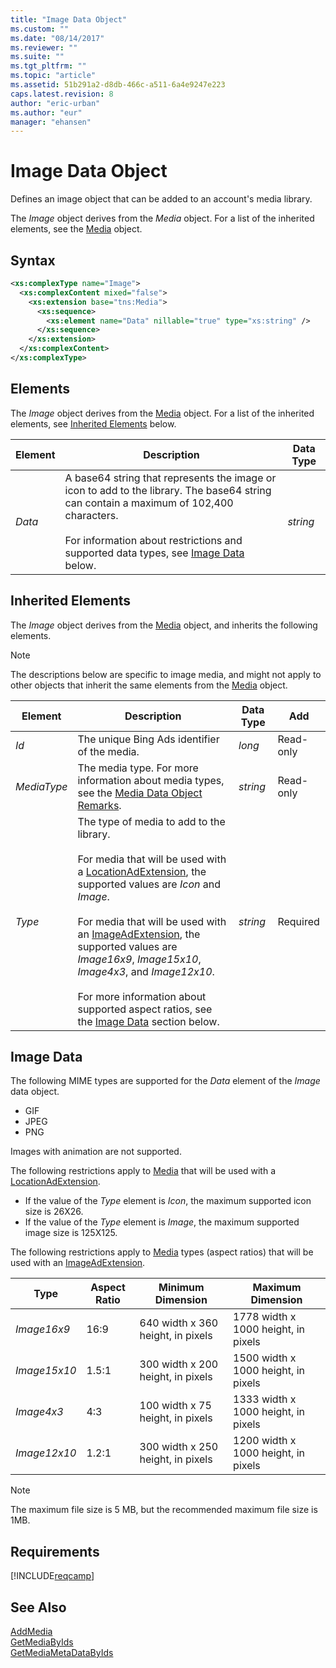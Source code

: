 ```yaml
---
title: "Image Data Object"
ms.custom: ""
ms.date: "08/14/2017"
ms.reviewer: ""
ms.suite: ""
ms.tgt_pltfrm: ""
ms.topic: "article"
ms.assetid: 51b291a2-d8db-466c-a511-6a4e9247e223
caps.latest.revision: 8
author: "eric-urban"
ms.author: "eur"
manager: "ehansen"
---
```

# Image Data Object
Defines an image object that can be added to an account's media library.

The *Image* object derives from the *Media* object. For a list of the inherited elements, see the [Media](../campaign-api/media-data-object.md) object.

## Syntax

```xml
<xs:complexType name="Image">
  <xs:complexContent mixed="false">
    <xs:extension base="tns:Media">
      <xs:sequence>
        <xs:element name="Data" nillable="true" type="xs:string" />
      </xs:sequence>
    </xs:extension>
  </xs:complexContent>
</xs:complexType>
```

## <a name="Elements"></a>Elements
The *Image* object derives from the [Media](../campaign-api/media-data-object.md) object. For a list of the inherited elements, see [Inherited Elements](#inheritedelements) below.

|Element|Description|Data Type|
|-----------|---------------|-------------|
|*Data*|A base64 string that represents the image or icon to add to the library. The base64 string can contain a maximum of 102,400 characters.<br /><br />For information about restrictions and supported data types, see [Image Data](#imagedata) below.|*string*|
  
## <a name="InheritedElements"></a>Inherited Elements
The *Image* object derives from the [Media](../campaign-api/media-data-object.md) object, and inherits the following elements. 

> [!NOTE]
> The descriptions below are specific to image media, and might not apply to other objects that inherit the same elements from the [Media](../campaign-api/media-data-object.md) object.

|Element|Description|Data Type|Add|
|-----------|---------------|-------------|-------|
|*Id*|The unique Bing Ads identifier of the media.|*long*|Read-only|
|*MediaType*|The media type. For more information about media types, see the [Media Data Object Remarks](../campaign-api/media-data-object.md#remarks).|*string*|Read-only|
|*Type*|The type of media to add to the library.<br /><br />For media that will be used with a [LocationAdExtension](../campaign-api/locationadextension-data-object.md), the supported values are *Icon* and *Image*.<br /><br />For media that will be used with an [ImageAdExtension](../campaign-api/imageadextension-data-object.md), the supported values are *Image16x9*, *Image15x10*, *Image4x3*, and *Image12x10*.<br /><br />For more information about supported aspect ratios, see the [Image Data](#imagedata) section below.|*string*|Required|


## <a name="imagedata"></a>Image Data
The following MIME types are supported for the *Data* element of the *Image* data object.
-   GIF  
-   JPEG  
-   PNG  

Images with animation are not supported.

The following restrictions apply to [Media](../campaign-api/media-data-object.md) that will be used with a [LocationAdExtension](../campaign-api/locationadextension-data-object.md).

-   If the value of the *Type* element is *Icon*, the maximum supported icon size is 26X26.  
-   If the value of the *Type* element is *Image*, the maximum supported image size is 125X125.  


The following restrictions apply to [Media](../campaign-api/media-data-object.md) types (aspect ratios) that will be used with an [ImageAdExtension](../campaign-api/imageadextension-data-object.md).

|Type|Aspect Ratio|Minimum Dimension|Maximum Dimension|
|--------|----------------|---------------------|---------------------|
|*Image16x9*|16:9|640 width x 360 height, in pixels|1778 width x 1000 height, in pixels|
|*Image15x10*|1.5:1|300 width x 200 height, in pixels|1500 width x 1000 height, in pixels|
|*Image4x3*|4:3|100 width x 75 height, in pixels|1333 width x 1000 height, in pixels|
|*Image12x10*|1.2:1|300 width x 250 height, in pixels|1200 width x 1000 height, in pixels|
> [!NOTE]
> The maximum file size is 5 MB, but the recommended maximum file size is 1MB.

## Requirements
[!INCLUDE[reqcamp](../campaign-api/includes/reqcamp.md)]
## See Also
[AddMedia](../campaign-api/addmedia-service-operation.md)  
[GetMediaByIds](../campaign-api/getmediabyids-service-operation.md)  
[GetMediaMetaDataByIds](../campaign-api/getmediametadatabyids-service-operation.md)  

